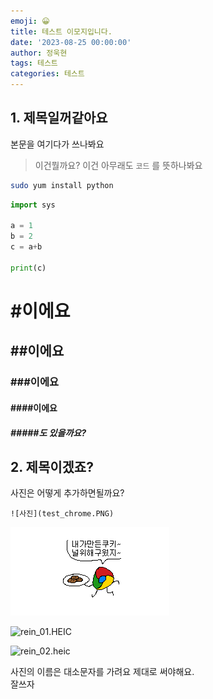 ```yaml
---
emoji: 😀
title: 테스트 이모지입니다.
date: '2023-08-25 00:00:00'
author: 정욱현
tags: 테스트
categories: 테스트
---
```


## 1. 제목일꺼같아요

본문을 여기다가 쓰나봐요

> 이건뭘까요?
이건 아무래도 `코드` 를 뜻하나봐요

```bash
sudo yum install python
```

```python
import sys

a = 1
b = 2
c = a+b

print(c)
```

# #이에요
## ##이에요
### ###이에요
#### ####이에요
##### #####도 있을까요?


## 2. 제목이겠죠?


사진은 어떻게 추가하면될까요?
```
![사진](test_chrome.PNG)
```

![사진](test_chrome.PNG)

![rein_01.HEIC](rein_01.HEIC)

![rein_02.heic](rein_02.heic)

사진의 이름은 대소문자를 가려요 제대로 써야해요.<br>
잘쓰자




```toc
```